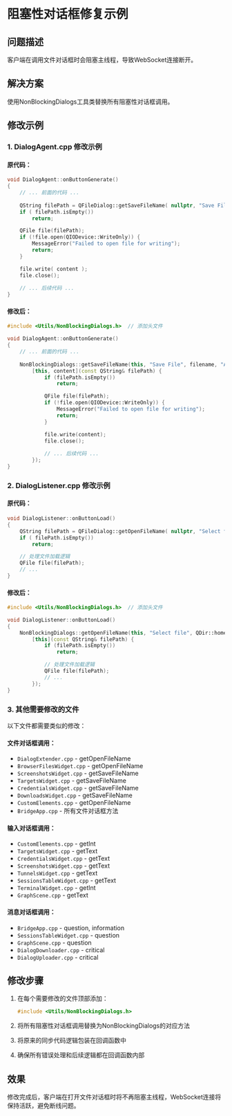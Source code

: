 # 阻塞性对话框修复示例

## 问题描述
客户端在调用文件对话框时会阻塞主线程，导致WebSocket连接断开。

## 解决方案
使用NonBlockingDialogs工具类替换所有阻塞性对话框调用。

## 修改示例

### 1. DialogAgent.cpp 修改示例

#### 原代码：
```cpp
void DialogAgent::onButtonGenerate()
{
    // ... 前面的代码 ...
    
    QString filePath = QFileDialog::getSaveFileName( nullptr, "Save File", filename, "All Files (*.*)" );
    if ( filePath.isEmpty())
        return;

    QFile file(filePath);
    if (!file.open(QIODevice::WriteOnly)) {
        MessageError("Failed to open file for writing");
        return;
    }

    file.write( content );
    file.close();
    
    // ... 后续代码 ...
}
```

#### 修改后：
```cpp
#include <Utils/NonBlockingDialogs.h>  // 添加头文件

void DialogAgent::onButtonGenerate()
{
    // ... 前面的代码 ...
    
    NonBlockingDialogs::getSaveFileName(this, "Save File", filename, "All Files (*.*)",
        [this, content](const QString& filePath) {
            if (filePath.isEmpty())
                return;

            QFile file(filePath);
            if (!file.open(QIODevice::WriteOnly)) {
                MessageError("Failed to open file for writing");
                return;
            }

            file.write(content);
            file.close();
            
            // ... 后续代码 ...
        });
}
```

### 2. DialogListener.cpp 修改示例

#### 原代码：
```cpp
void DialogListener::onButtonLoad()
{
    QString filePath = QFileDialog::getOpenFileName( nullptr, "Select file", QDir::homePath(), "JSON files (*.json)" );
    if ( filePath.isEmpty())
        return;

    // 处理文件加载逻辑
    QFile file(filePath);
    // ...
}
```

#### 修改后：
```cpp
#include <Utils/NonBlockingDialogs.h>  // 添加头文件

void DialogListener::onButtonLoad()
{
    NonBlockingDialogs::getOpenFileName(this, "Select file", QDir::homePath(), "JSON files (*.json)",
        [this](const QString& filePath) {
            if (filePath.isEmpty())
                return;

            // 处理文件加载逻辑
            QFile file(filePath);
            // ...
        });
}
```

### 3. 其他需要修改的文件

以下文件都需要类似的修改：

#### 文件对话框调用：
- `DialogExtender.cpp` - getOpenFileName
- `BrowserFilesWidget.cpp` - getOpenFileName  
- `ScreenshotsWidget.cpp` - getSaveFileName
- `TargetsWidget.cpp` - getSaveFileName
- `CredentialsWidget.cpp` - getSaveFileName
- `DownloadsWidget.cpp` - getSaveFileName
- `CustomElements.cpp` - getOpenFileName
- `BridgeApp.cpp` - 所有文件对话框方法

#### 输入对话框调用：
- `CustomElements.cpp` - getInt
- `TargetsWidget.cpp` - getText
- `CredentialsWidget.cpp` - getText
- `ScreenshotsWidget.cpp` - getText
- `TunnelsWidget.cpp` - getText
- `SessionsTableWidget.cpp` - getText
- `TerminalWidget.cpp` - getInt
- `GraphScene.cpp` - getText

#### 消息对话框调用：
- `BridgeApp.cpp` - question, information
- `SessionsTableWidget.cpp` - question
- `GraphScene.cpp` - question
- `DialogDownloader.cpp` - critical
- `DialogUploader.cpp` - critical

## 修改步骤

1. 在每个需要修改的文件顶部添加：
   ```cpp
   #include <Utils/NonBlockingDialogs.h>
   ```

2. 将所有阻塞性对话框调用替换为NonBlockingDialogs的对应方法

3. 将原来的同步代码逻辑包装在回调函数中

4. 确保所有错误处理和后续逻辑都在回调函数内部

## 效果

修改完成后，客户端在打开文件对话框时将不再阻塞主线程，WebSocket连接将保持活跃，避免断线问题。